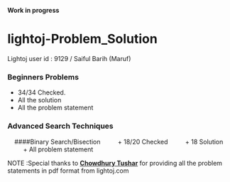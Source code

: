 **Work in progress**

# lightoj-Problem_Solution

Lightoj user id : 9129 / Saiful Barih (Maruf)

### Beginners Problems
 
 + 34/34 Checked.
 + All the solution
 + All the problem statement

### Advanced Search Techniques
&nbsp;&nbsp;&nbsp;&nbsp;####Binary Search/Bisection
&nbsp;&nbsp;&nbsp;&nbsp;&nbsp;&nbsp;&nbsp;&nbsp; + 18/20 Checked
&nbsp;&nbsp;&nbsp;&nbsp;&nbsp;&nbsp;&nbsp;&nbsp; + 18 Solution
&nbsp;&nbsp;&nbsp;&nbsp;&nbsp;&nbsp;&nbsp;&nbsp; + All problem statement


NOTE :Special thanks to [**Chowdhury Tushar**](https://www.facebook.com/cTushar.bd) for providing all the problem statements in pdf format from lightoj.com
